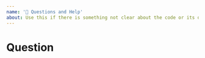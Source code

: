 ```yaml
---
name: '🤔 Questions and Help'
about: Use this if there is something not clear about the code or its docs.
---
```


# Question

<!--
  This issue should serve for you to ask a question about the library to the maintainers and other fellow developers - remember that even if the issue gets closed, the conversation can move forward 🤗
  Also, ideally this issue should culminate in a PR to the documentation for this library so that future developers will have that doubt cleared.
-->
